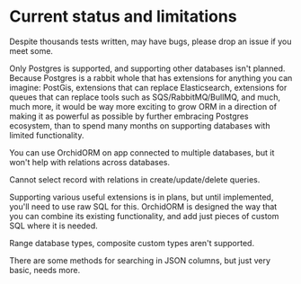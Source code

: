 # Current status and limitations

Despite thousands tests written, may have bugs, please drop an issue if you meet some.

Only Postgres is supported, and supporting other databases isn't planned.
Because Postgres is a rabbit whole that has extensions for anything you can imagine:
PostGis, extensions that can replace Elasticsearch, extensions for queues that can replace tools such as SQS/RabbitMQ/BullMQ,
and much, much more, it would be way more exciting to grow ORM in a direction of making it as powerful as possible by further embracing Postgres ecosystem,
than to spend many months on supporting databases with limited functionality.

You can use OrchidORM on app connected to multiple databases, but it won't help with relations across databases.

Cannot select record with relations in create/update/delete queries.

Supporting various useful extensions is in plans, but until implemented, you'll need to use raw SQL for this.
OrchidORM is designed the way that you can combine its existing functionality, and add just pieces of custom SQL where it is needed.

Range database types, composite custom types aren't supported.

There are some methods for searching in JSON columns, but just very basic, needs more.
